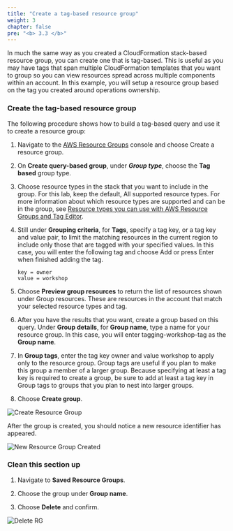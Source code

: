 ```yaml
---
title: "Create a tag-based resource group"
weight: 3
chapter: false
pre: "<b> 3.3 </b>"
---
```


In much the same way as you created a CloudFormation stack-based resource group, you can create one that is tag-based. This is useful as you may have tags that span multiple CloudFormation templates that you want to group so you can view resources spread across multiple components within an account. In this example, you will setup a resource group based on the tag you created around operations ownership.

### Create the tag-based resource group

The following procedure shows how to build a tag-based query and use it to create a resource group:

1. Navigate to the [AWS Resource Groups](https://eu-west-1.console.aws.amazon.com/resource-groups/) console and choose Create a resource group.

1. On **Create query-based group**, under ***Group type***, choose the **Tag based** group type.

1. Choose resource types in the stack that you want to include in the group. For this lab, keep the default, All supported resource types. For more information about which resource types are supported and can be in the group, see [Resource types you can use with AWS Resource Groups and Tag Editor](https://docs.aws.amazon.com/ARG/latest/userguide/supported-resources.html).

1. Still under **Grouping criteria**, for **Tags**, specify a tag key, or a tag key and value pair, to limit the matching resources in the current region to include only those that are tagged with your specified values. In this case, you will enter the following tag and choose Add or press Enter when finished adding the tag.

    ```
    key = owner
    value = workshop
    ```

1. Choose **Preview group resources** to return the list of resources shown under Group resources. These are resources in the account that match your selected resource types and tag.

1. After you have the results that you want, create a group based on this query. Under **Group details**, for **Group name**, type a name for your resource group. In this case, you will enter tagging-workshop-tag as the **Group name**.

1. In **Group tags**, enter the tag key owner and value workshop to apply only to the resource group. Group tags are useful if you plan to make this group a member of a larger group. Because specifying at least a tag key is required to create a group, be sure to add at least a tag key in Group tags to groups that you plan to nest into larger groups.

1. Choose **Create group**.

![Create Resource Group](../../images/3/3/001-tag_the_group.png)

After the group is created, you should notice a new resource identifier has appeared.

![New Resource Group Created](../../images/3/3/002-res_group.png)

### Clean this section up

1. Navigate to **Saved Resource Groups**.

1. Choose the group under **Group name**.

1. Choose **Delete** and confirm.

![Delete RG](../../images/3/3/003-delete_resource_group.png)